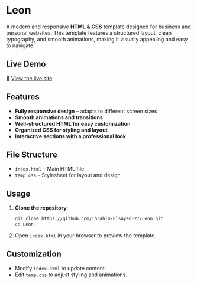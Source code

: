 
# Leon  

A modern and responsive **HTML & CSS** template designed for business and personal websites. This template features a structured layout, clean typography, and smooth animations, making it visually appealing and easy to navigate.  

## Live Demo  
🔗 [View the live site](https://ibrahim-elsayed-27.github.io/Leon/)  

## Features  
- **Fully responsive design** – adapts to different screen sizes  
- **Smooth animations and transitions**  
- **Well-structured HTML for easy customization**  
- **Organized CSS for styling and layout**  
- **Interactive sections with a professional look**  

## File Structure  
- `index.html` – Main HTML file  
- `temp.css` – Stylesheet for layout and design  

## Usage  
1. **Clone the repository**:  
   ```bash
   git clone https://github.com/Ibrahim-Elsayed-27/Leon.git
   cd Leon
   ```
2. Open `index.html` in your browser to preview the template.  

## Customization  
- Modify `index.html` to update content.  
- Edit `temp.css` to adjust styling and animations.  

